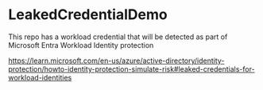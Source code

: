 # LeakedCredentialDemo
This repo has a workload credential that will be detected as part of Microsoft Entra Workload Identity protection

https://learn.microsoft.com/en-us/azure/active-directory/identity-protection/howto-identity-protection-simulate-risk#leaked-credentials-for-workload-identities


